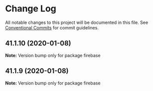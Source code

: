 # Change Log

All notable changes to this project will be documented in this file.
See [Conventional Commits](https://conventionalcommits.org) for commit guidelines.

## 41.1.10 (2020-01-08)

**Note:** Version bump only for package firebase





## 41.1.9 (2020-01-08)

**Note:** Version bump only for package firebase
